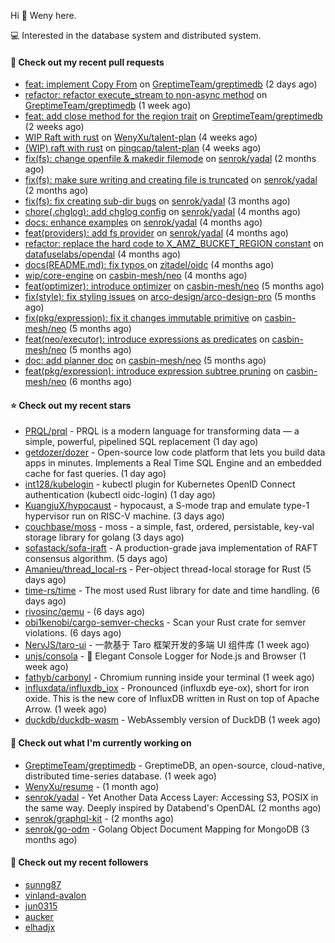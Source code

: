 Hi 👋 Weny here.

💻 Interested in the database system and distributed system.

#### 🔨 Check out my recent pull requests

- [feat: implement Copy From](https://github.com/GreptimeTeam/greptimedb/pull/1064) on [GreptimeTeam/greptimedb](https://github.com/GreptimeTeam/greptimedb) (2 days ago)
- [refactor: refactor execute_stream to non-async method](https://github.com/GreptimeTeam/greptimedb/pull/980) on [GreptimeTeam/greptimedb](https://github.com/GreptimeTeam/greptimedb) (1 week ago)
- [feat: add close method for the region trait](https://github.com/GreptimeTeam/greptimedb/pull/970) on [GreptimeTeam/greptimedb](https://github.com/GreptimeTeam/greptimedb) (2 weeks ago)
- [WIP Raft with rust](https://github.com/WenyXu/talent-plan/pull/1) on [WenyXu/talent-plan](https://github.com/WenyXu/talent-plan) (4 weeks ago)
- [(WIP) raft with rust](https://github.com/pingcap/talent-plan/pull/456) on [pingcap/talent-plan](https://github.com/pingcap/talent-plan) (4 weeks ago)
- [fix(fs): change openfile &amp; makedir filemode](https://github.com/senrok/yadal/pull/7) on [senrok/yadal](https://github.com/senrok/yadal) (2 months ago)
- [fix(fs): make sure writing and creating file is truncated](https://github.com/senrok/yadal/pull/6) on [senrok/yadal](https://github.com/senrok/yadal) (2 months ago)
- [fix(fs): fix creating sub-dir bugs](https://github.com/senrok/yadal/pull/5) on [senrok/yadal](https://github.com/senrok/yadal) (3 months ago)
- [chore(.chglog): add chglog config](https://github.com/senrok/yadal/pull/4) on [senrok/yadal](https://github.com/senrok/yadal) (4 months ago)
- [docs: enhance examples](https://github.com/senrok/yadal/pull/3) on [senrok/yadal](https://github.com/senrok/yadal) (4 months ago)
- [feat(providers): add fs provider](https://github.com/senrok/yadal/pull/1) on [senrok/yadal](https://github.com/senrok/yadal) (4 months ago)
- [refactor: replace the hard code to X_AMZ_BUCKET_REGION constant](https://github.com/datafuselabs/opendal/pull/866) on [datafuselabs/opendal](https://github.com/datafuselabs/opendal) (4 months ago)
- [docs(README.md): fix typos ](https://github.com/zitadel/oidc/pull/227) on [zitadel/oidc](https://github.com/zitadel/oidc) (4 months ago)
- [wip/core-engine](https://github.com/casbin-mesh/neo/pull/69) on [casbin-mesh/neo](https://github.com/casbin-mesh/neo) (4 months ago)
- [feat(optimizer): introduce optimizer](https://github.com/casbin-mesh/neo/pull/68) on [casbin-mesh/neo](https://github.com/casbin-mesh/neo) (5 months ago)
- [fix(style): fix styling issues](https://github.com/arco-design/arco-design-pro/pull/78) on [arco-design/arco-design-pro](https://github.com/arco-design/arco-design-pro) (5 months ago)
- [fix(pkg/expression): fix it changes immutable primitive](https://github.com/casbin-mesh/neo/pull/67) on [casbin-mesh/neo](https://github.com/casbin-mesh/neo) (5 months ago)
- [feat(neo/executor): introduce expressions as predicates](https://github.com/casbin-mesh/neo/pull/65) on [casbin-mesh/neo](https://github.com/casbin-mesh/neo) (5 months ago)
- [doc: add planner doc](https://github.com/casbin-mesh/neo/pull/62) on [casbin-mesh/neo](https://github.com/casbin-mesh/neo) (5 months ago)
- [feat(pkg/expression): introduce expression subtree pruning](https://github.com/casbin-mesh/neo/pull/61) on [casbin-mesh/neo](https://github.com/casbin-mesh/neo) (6 months ago)

#### ⭐ Check out my recent stars

- [PRQL/prql](https://github.com/PRQL/prql) - PRQL is a modern language for transforming data — a simple, powerful, pipelined SQL replacement (1 day ago)
- [getdozer/dozer](https://github.com/getdozer/dozer) - Open-source low code platform that lets you build data apps in minutes. Implements a Real Time SQL Engine and an embedded cache for fast queries.  (1 day ago)
- [int128/kubelogin](https://github.com/int128/kubelogin) - kubectl plugin for Kubernetes OpenID Connect authentication (kubectl oidc-login) (1 day ago)
- [KuangjuX/hypocaust](https://github.com/KuangjuX/hypocaust) - hypocaust, a S-mode trap and emulate type-1 hypervisor run on RISC-V machine. (3 days ago)
- [couchbase/moss](https://github.com/couchbase/moss) - moss - a simple, fast, ordered, persistable, key-val storage library for golang (3 days ago)
- [sofastack/sofa-jraft](https://github.com/sofastack/sofa-jraft) - A production-grade java implementation of RAFT consensus algorithm. (5 days ago)
- [Amanieu/thread_local-rs](https://github.com/Amanieu/thread_local-rs) - Per-object thread-local storage for Rust (5 days ago)
- [time-rs/time](https://github.com/time-rs/time) - The most used Rust library for date and time handling. (6 days ago)
- [rivosinc/qemu](https://github.com/rivosinc/qemu) -  (6 days ago)
- [obi1kenobi/cargo-semver-checks](https://github.com/obi1kenobi/cargo-semver-checks) - Scan your Rust crate for semver violations. (6 days ago)
- [NervJS/taro-ui](https://github.com/NervJS/taro-ui) - 一款基于 Taro 框架开发的多端 UI 组件库 (1 week ago)
- [unjs/consola](https://github.com/unjs/consola) - 🐨 Elegant Console Logger for Node.js and Browser  (1 week ago)
- [fathyb/carbonyl](https://github.com/fathyb/carbonyl) - Chromium running inside your terminal (1 week ago)
- [influxdata/influxdb_iox](https://github.com/influxdata/influxdb_iox) - Pronounced (influxdb eye-ox), short for iron oxide. This is the new core of InfluxDB written in Rust on top of Apache Arrow. (1 week ago)
- [duckdb/duckdb-wasm](https://github.com/duckdb/duckdb-wasm) - WebAssembly version of DuckDB (1 week ago)

#### 👷 Check out what I'm currently working on

- [GreptimeTeam/greptimedb](https://github.com/GreptimeTeam/greptimedb) - GreptimeDB, an open-source, cloud-native, distributed time-series database. (1 week ago)
- [WenyXu/resume](https://github.com/WenyXu/resume) -  (1 month ago)
- [senrok/yadal](https://github.com/senrok/yadal) - Yet Another Data Access Layer: Accessing S3, POSIX in the same way. Deeply inspired by Databend&#39;s OpenDAL (2 months ago)
- [senrok/graphql-kit](https://github.com/senrok/graphql-kit) -  (2 months ago)
- [senrok/go-odm](https://github.com/senrok/go-odm) - Golang Object Document Mapping for MongoDB (3 months ago)

#### 👯 Check out my recent followers

- [sunng87](https://github.com/sunng87)
- [vinland-avalon](https://github.com/vinland-avalon)
- [jun0315](https://github.com/jun0315)
- [aucker](https://github.com/aucker)
- [elhadjx](https://github.com/elhadjx)



